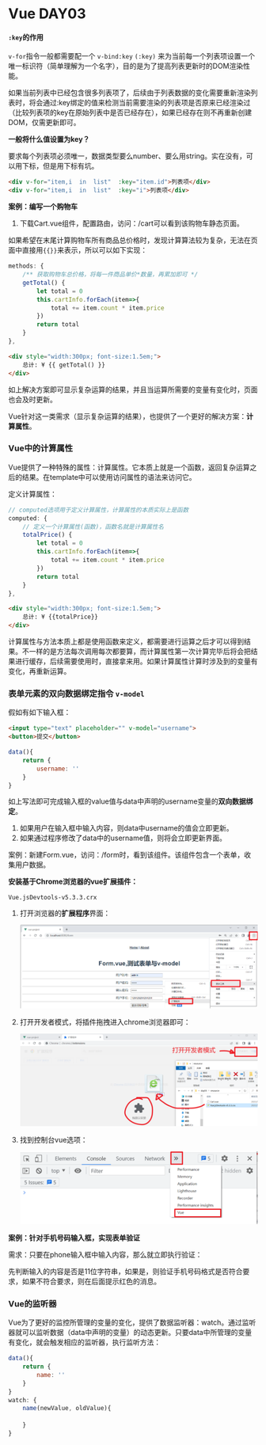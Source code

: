 # Vue DAY03

#### `:key`的作用

`v-for`指令一般都需要配一个 `v-bind:key` `(:key)` 来为当前每一个列表项设置一个唯一标识符（简单理解为一个名字），目的是为了提高列表更新时的DOM渲染性能。

如果当前列表中已经包含很多列表项了，后续由于列表数据的变化需要重新渲染列表时，将会通过:key绑定的值来检测当前需要渲染的列表项是否原来已经渲染过（比较列表项的key在原始列表中是否已经存在），如果已经存在则不再重新创建DOM，仅需更新即可。

**一般将什么值设置为key？**

要求每个列表项必须唯一，数据类型要么number、要么用string。实在没有，可以用下标，但是用下标有坑。

```html
<div v-for="item,i  in  list"  :key="item.id">列表项</div>
<div v-for="item,i  in  list"  :key="i">列表项</div>
```

**案例：编写一个购物车**

1. 下载Cart.vue组件，配置路由，访问：/cart可以看到该购物车静态页面。



如果希望在末尾计算购物车所有商品总价格时，发现计算算法较为复杂，无法在页面中直接用`{{}}`来表示，所以可以如下实现：

```javascript
methods: {
    /** 获取购物车总价格，将每一件商品单价*数量，再累加即可 */
    getTotal() {
        let total = 0
        this.cartInfo.forEach(item=>{
            total += item.count * item.price
        })
        return total
    }
},
```

```html
<div style="width:300px; font-size:1.5em;">
    总计: ¥ {{ getTotal() }}
</div>
```

如上解决方案即可显示复杂运算的结果，并且当运算所需要的变量有变化时，页面也会及时更新。

Vue针对这一类需求（显示复杂运算的结果），也提供了一个更好的解决方案：**计算属性**。 



### Vue中的计算属性

Vue提供了一种特殊的属性：计算属性。它本质上就是一个函数，返回复杂运算之后的结果。在template中可以使用访问属性的语法来访问它。

定义计算属性：

```javascript
// computed选项用于定义计算属性，计算属性的本质实际上是函数
computed: {
    // 定义一个计算属性(函数)，函数名就是计算属性名
    totalPrice() {
        let total = 0
        this.cartInfo.forEach(item=>{
            total += item.count * item.price
        })
        return total
    }
},
```

```html
<div style="width:300px; font-size:1.5em;">
    总计: ¥ {{totalPrice}}
</div>
```

计算属性与方法本质上都是使用函数来定义，都需要进行运算之后才可以得到结果。不一样的是方法每次调用每次都要算，而计算属性第一次计算完毕后将会把结果进行缓存，后续需要使用时，直接拿来用。如果计算属性计算时涉及到的变量有变化，再重新运算。



### 表单元素的双向数据绑定指令 `v-model`

假如有如下输入框：

```html
<input type="text" placeholder="" v-model="username">
<button>提交</button>
```

```javascript
data(){
    return {
        username: ''
    }
}
```

如上写法即可完成输入框的value值与data中声明的username变量的**双向数据绑定**。

1. 如果用户在输入框中输入内容，则data中username的值会立即更新。
2. 如果通过程序修改了data中的username值，则将会立即更新界面。

案例：新建Form.vue，访问：/form时，看到该组件。该组件包含一个表单，收集用户数据。



**安装基于Chrome浏览器的vue扩展插件：**

```
Vue.jsDevtools-v5.3.3.crx
```

1. 打开浏览器的**扩展程序**界面：

   ![1685418162098](../../day02/note/assets/1685418162098.png)

2. 打开开发者模式，将插件拖拽进入chrome浏览器即可：

   ![1685418272696](../../day02/note/assets/1685418272696.png)

3. 找到控制台vue选项：

   ![1685418339209](../../day02/note/assets/1685418339209.png)



**案例：针对手机号码输入框，实现表单验证**

需求：只要在phone输入框中输入内容，那么就立即执行验证：

先判断输入的内容是否是11位字符串，如果是，则验证手机号码格式是否符合要求，如果不符合要求，则在后面提示红色的消息。



### Vue的监听器

Vue为了更好的监控所管理的变量的变化，提供了数据监听器：watch。通过监听器就可以监听数据（data中声明的变量）的动态更新。只要data中所管理的变量有变化，就会触发相应的监听器，执行监听方法：

```javascript
data(){
    return {
        name: ''
    }
}
watch: {
    name(newValue, oldValue){
        
    }
}
```





















